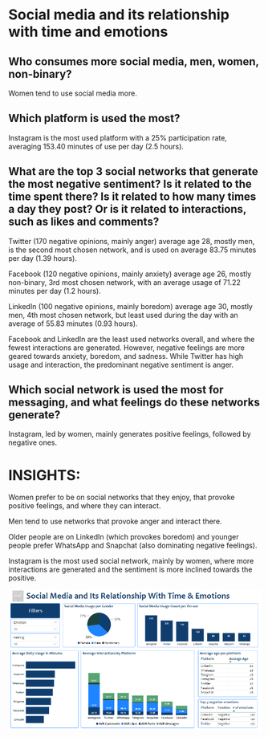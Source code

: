 # Social media and its relationship with time and emotions


## Who consumes more social media, men, women, non-binary?

Women tend to use social media more.

## Which platform is used the most?

Instagram is the most used platform with a 25% participation rate, averaging 153.40 minutes of use per day (2.5 hours).

## What are the top 3 social networks that generate the most negative sentiment? Is it related to the time spent there? Is it related to how many times a day they post? Or is it related to interactions, such as likes and comments?

Twitter (170 negative opinions, mainly anger) average age 28, mostly men, is the second most chosen network, and is used on average 83.75 minutes per day (1.39 hours).

Facebook (120 negative opinions, mainly anxiety) average age 26, mostly non-binary, 3rd most chosen network, with an average usage of 71.22 minutes per day (1.2 hours).

LinkedIn (100 negative opinions, mainly boredom) average age 30, mostly men, 4th most chosen network, but least used during the day with an average of 55.83 minutes (0.93 hours).

Facebook and LinkedIn are the least used networks overall, and where the fewest interactions are generated. However, negative feelings are more geared towards anxiety, boredom, and sadness. While Twitter has high usage and interaction, the predominant negative sentiment is anger.

## Which social network is used the most for messaging, and what feelings do these networks generate?

Instagram, led by women, mainly generates positive feelings, followed by negative ones.

# INSIGHTS:

Women prefer to be on social networks that they enjoy, that provoke positive feelings, and where they can interact.

Men tend to use networks that provoke anger and interact there.

Older people are on LinkedIn (which provokes boredom) and younger people prefer WhatsApp and Snapchat (also dominating negative feelings).

Instagram is the most used social network, mainly by women, where more interactions are generated and the sentiment is more inclined towards the positive.

![alt text](image-1.png)